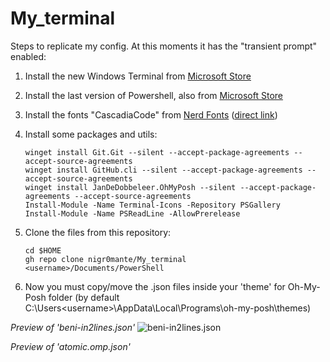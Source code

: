 # My_terminal

Steps to replicate my config. At this moments it has the "transient prompt" enabled:

1. Install the new Windows Terminal from <a href="https://www.microsoft.com/store/productId/9N0DX20HK701" target="_blank">Microsoft Store</a>

2. Install the last version of Powershell, also from <a href="https://www.microsoft.com/store/productId/9MZ1SNWT0N5D" target="_blank">Microsoft Store</a>

3. Install the fonts "CascadiaCode" from <a href="https://www.nerdfonts.com/font-downloads" target="_blank">Nerd Fonts</a> (<a href="https://github.com/ryanoasis/nerd-fonts/releases/download/v2.1.0/CascadiaCode.zip" target="_blank">direct link</a>)

4. Install some packages and utils:

    ```winget install Git.Git --silent --accept-package-agreements --accept-source-agreements```<br>
    ```winget install GitHub.cli --silent --accept-package-agreements --accept-source-agreements```<br>
    ```winget install JanDeDobbeleer.OhMyPosh --silent --accept-package-agreements --accept-source-agreements```<br>
    ```Install-Module -Name Terminal-Icons -Repository PSGallery```<br>
    ```Install-Module -Name PSReadLine -AllowPrerelease```

5. Clone the files from this repository:

    ```cd $HOME```<br>
    ```gh repo clone nigr0mante/My_terminal <username>/Documents/PowerShell```
    
6. Now you must copy/move the .json files inside your 'theme' for Oh-My-Posh folder (by default C:\Users\<username>\AppData\Local\Programs\oh-my-posh\themes)

*Preview of 'beni-in2lines.json'*
![beni-in2lines.json](https://i.imgur.com/rayy7ZN.jpg)

*Preview of 'atomic.omp.json'*
